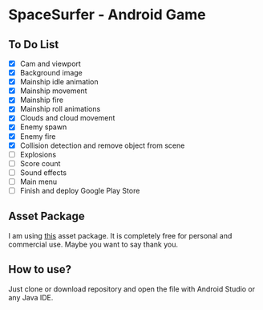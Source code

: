 # SpaceSurfer - Android Game

## To Do List
- [x] Cam and viewport
- [x] Background image
- [x] Mainship idle animation
- [x] Mainship movement
- [x] Mainship fire
- [x] Mainship roll animations
- [x] Clouds and cloud movement
- [x] Enemy spawn
- [x] Enemy fire
- [x] Collision detection and remove object from scene
- [ ] Explosions
- [ ] Score count
- [ ] Sound effects
- [ ] Main menu
- [ ] Finish and deploy Google Play Store

## Asset Package
I am using [this](https://ansimuz.itch.io/spaceship-shooter-environment) asset package. It is completely free for personal and commercial use. Maybe you want to say thank you.

## How to use?
Just clone or download repository and open the file with Android Studio or any Java IDE.